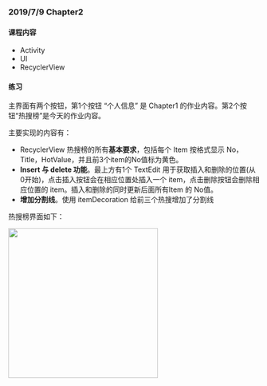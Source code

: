 ### 2019/7/9 Chapter2

#### 课程内容

- Activity 
- UI 
- RecyclerView

#### 练习

主界面有两个按钮，第1个按钮 “个人信息” 是 Chapter1 的作业内容。第2个按钮“热搜榜”是今天的作业内容。

主要实现的内容有：

- RecyclerView 热搜榜的所有**基本要求**，包括每个 Item 按格式显示 No，Title，HotValue，并且前3个item的No值标为黄色。
- **Insert 与 delete 功能**。最上方有1个 TextEdit 用于获取插入和删除的位置(从0开始)，点击插入按钮会在相应位置处插入一个 item，点击删除按钮会删除相应位置的 item。插入和删除的同时更新后面所有Item 的 No值。
- **增加分割线**。使用 itemDecoration 给前三个热搜增加了分割线

热搜榜界面如下：

<img src="http://i2.tiimg.com/693314/96b8202bd327be4c.png" width=300>

